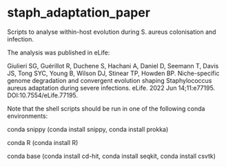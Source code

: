 # staph_adaptation_paper
Scripts to analyse within-host evolution during S. aureus colonisation and infection.

The analysis was published in eLife:

Giulieri SG, Guérillot R, Duchene S, Hachani A, Daniel D, Seemann T, Davis JS, Tong SYC, Young B, Wilson DJ, Stinear TP, Howden BP. Niche-specific genome degradation and convergent evolution shaping Staphylococcus aureus adaptation during severe infections. eLife. 2022 Jun 14;11:e77195. DOI:10.7554/eLife.77195.


Note that the shell scripts should be run in one of the following conda environments:

conda snippy (conda install snippy, conda install prokka)

conda R (conda install R)

conda base (conda install cd-hit, conda install seqkit, conda install csvtk)
